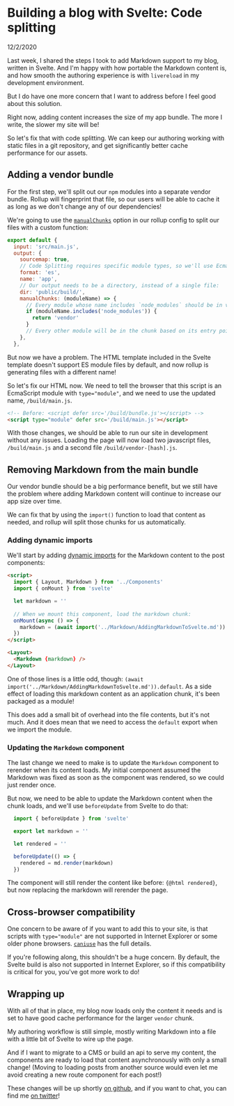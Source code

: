 # Building a blog with Svelte: Code splitting

12/2/2020

Last week, I shared the steps I took to add Markdown support to my blog, written in Svelte. And I'm happy with how portable the Markdown content is, and how smooth the authoring experience is with `livereload` in my development environment.

But I do have one more concern that I want to address before I feel good about this solution.

Right now, adding content increases the size of my app bundle. The more I write, the slower my site will be!

So let's fix that with code splitting. We can keep our authoring working with static files in a git repository, and get significantly better cache performance for our assets.

## Adding a vendor bundle

For the first step, we'll split out our `npm` modules into a separate vendor bundle. Rollup will fingerprint that file, so our users will be able to cache it as long as we don't change any of our dependencies!

We're going to use the [`manualChunks`](https://rollupjs.org/guide/en/#outputmanualchunks) option in our rollup config to split our files with a custom function:

```javascript
export default {
  input: 'src/main.js',
  output: {
    sourcemap: true,
    // Code Splitting requires specific module types, so we'll use EcmaScript modules:
    format: 'es',
    name: 'app',
    // Our output needs to be a directory, instead of a single file:
    dir: 'public/build/',
    manualChunks: (moduleName) => {
      // Every module whose name includes `node_modules` should be in vendor:
      if (moduleName.includes('node_modules')) {
        return 'vendor'
      }
      // Every other module will be in the chunk based on its entry point!
    },
  },
```

But now we have a problem. The HTML template included in the Svelte template doesn't support ES module files by default, and now rollup is generating files with a different name!

So let's fix our HTML now. We need to tell the browser that this script is an EcmaScript module with `type="module"`, and we need to use the updated name, `/build/main.js`.

```html
<!-- Before: <script defer src='/build/bundle.js'></script> -->
<script type="module" defer src='/build/main.js'></script>
```

With those changes, we should be able to run our site in development without any issues. Loading the page will now load two javascript files, `/build/main.js` and a second file `/build/vendor-[hash].js`.

## Removing Markdown from the main bundle

Our vendor bundle should be a big performance benefit, but we still have the problem where adding Markdown content will continue to increase our app size over time.

We can fix that by using the `import()` function to load that content as needed, and rollup will split those chunks for us automatically.

### Adding dynamic imports

We'll start by adding [dynamic imports](https://rollupjs.org/guide/en/#dynamic-import) for the Markdown content to the post components:

```html
<script>
  import { Layout, Markdown } from '../Components'
  import { onMount } from 'svelte'

  let markdown = ''
  
  // When we mount this component, load the markdown chunk:
  onMount(async () => {
    markdown = (await import('../Markdown/AddingMarkdownToSvelte.md')).default
  })
</script>

<Layout>
  <Markdown {markdown} />
</Layout>
```

One of those lines is a little odd, though: `(await import('../Markdown/AddingMarkdownToSvelte.md')).default`. As a side effect of loading this markdown content as an application chunk, it's been packaged as a module! 

This does add a small bit of overhead into the file contents, but it's not much. And it does mean that we need to access the `default` export when we import the module.

### Updating the `Markdown` component

The last change we need to make is to update the `Markdown` component to rerender when its content loads. My initial component assumed the Markdown was fixed as soon as the component was rendered, so we could just render once.

But now, we need to be able to update the Markdown content when the chunk loads, and we'll use `beforeUpdate` from Svelte to do that:

```javascript
  import { beforeUpdate } from 'svelte'

  export let markdown = ''

  let rendered = ''

  beforeUpdate(() => {
    rendered = md.render(markdown)
  })
```

The component will still render the content like before: `{@html rendered}`, but now replacing the markdown will rerender the page.

## Cross-browser compatibility

One concern to be aware of if you want to add this to your site, is that scripts with `type="module"` are not supported in Internet Explorer or some older phone browsers. [`caniuse`](https://caniuse.com/es6-module) has the full details.

If you're following along, this shouldn't be a huge concern. By default, the Svelte build is also not supported in Internet Explorer, so if this compatibility is critical for you, you've got more work to do!

## Wrapping up

With all of that in place, my blog now loads only the content it needs and is set to have good cache performance for the larger `vendor` chunk.

My authoring workflow is still simple, mostly writing Markdown into a file with a little bit of Svelte to wire up the page.

And if I want to migrate to a CMS or build an api to serve my content, the components are ready to load that content asynchronously with only a small change! (Moving to loading posts from another source would even let me avoid creating a new route component for each post!)

These changes will be up shortly [on github](https://github.com/chrsjxn/svelte-plus-markdown), and if you want to chat, you can find me [on twitter](https://twitter.com/c_jackson_js)!
